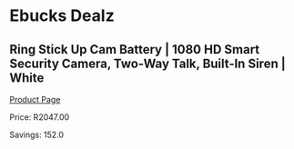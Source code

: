 
# Ebucks Dealz
## Ring Stick Up Cam Battery | 1080 HD Smart Security Camera, Two-Way Talk, Built-In Siren | White
[Product Page](https://www.ebucks.com/web/shop/productSelected.do?prodId=1170937879&catId=1170874557)

Price: R2047.00

Savings: 152.0


	
